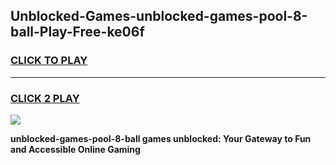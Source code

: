 
## Unblocked-Games-unblocked-games-pool-8-ball-Play-Free-ke06f
<h3>
<a href="https://premium76.site?title=unblocked-games-pool-8-ball&ref=18A">CLICK TO PLAY</a></h3>
<hr>

<h3>
<a href="https://premium76.site?title=unblocked-games-pool-8-ball&ref=18A">CLICK 2 PLAY</a>
  
</h3>

<a href="https://premium76.site?title=unblocked-games-pool-8-ball&ref=18A"><img src="https://clearcache.store/games.png"></a>


**unblocked-games-pool-8-ball games unblocked: Your Gateway to Fun and Accessible Online Gaming**

